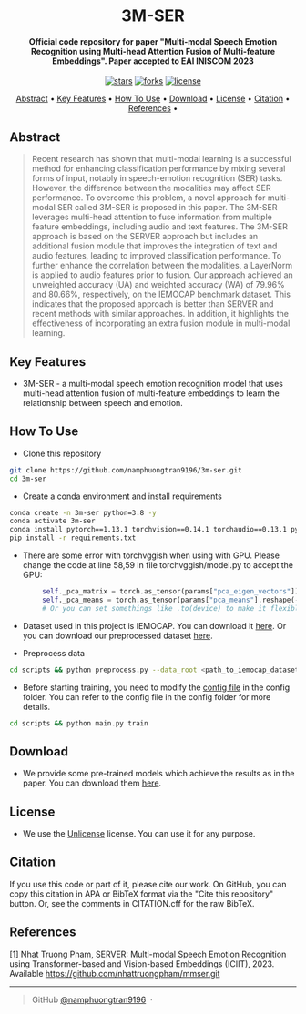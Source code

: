 
<h1 align="center">
  3M-SER
  <br>
</h1>

<h4 align="center">Official code repository for paper "Multi-modal Speech Emotion Recognition using Multi-head Attention Fusion of Multi-feature Embeddings". Paper accepted to EAI INISCOM 2023</h4>

<p align="center">
<a href=""><img src="https://img.shields.io/github/stars/namphuongtran9196/3m-ser?" alt="stars"></a>
<a href=""><img src="https://img.shields.io/github/forks/namphuongtran9196/3m-ser?" alt="forks"></a>
<a href=""><img src="https://img.shields.io/github/license/namphuongtran9196/3m-ser?" alt="license"></a>
</p>

<p align="center">
  <a href="#abstract">Abstract</a> •
  <a href="#key-features">Key Features</a> •
  <a href="#how-to-use">How To Use</a> •
  <a href="#download">Download</a> •
  <a href="#license">License</a> •
  <a href="#citation">Citation</a> •
  <a href="#references">References</a> •
</p>

## Abstract
> Recent research has shown that multi-modal learning is a successful method for enhancing classification performance by mixing several forms of input, notably in speech-emotion recognition (SER) tasks. However, the difference between the modalities may affect SER performance. To overcome this problem, a novel approach for multi-modal SER called 3M-SER is proposed in this paper. The 3M-SER leverages multi-head attention to fuse information from multiple feature embeddings, including audio and text features. The 3M-SER approach is based on the SERVER approach but includes an additional fusion module that improves the integration of text and audio features, leading to improved classification performance. To further enhance the correlation between the modalities, a LayerNorm is applied to audio features prior to fusion. Our approach achieved an unweighted accuracy (UA) and weighted accuracy (WA) of 79.96% and 80.66%, respectively, on the IEMOCAP benchmark dataset. This indicates that the proposed approach is better than SERVER and recent methods with similar approaches. In addition, it highlights the effectiveness of incorporating an extra fusion module in multi-modal learning.
## Key Features
- 3M-SER - a multi-modal speech emotion recognition model that uses multi-head attention fusion of multi-feature embeddings to learn the relationship between speech and emotion.
## How To Use
- Clone this repository 
```bash
git clone https://github.com/namphuongtran9196/3m-ser.git 
cd 3m-ser
```
- Create a conda environment and install requirements
```bash
conda create -n 3m-ser python=3.8 -y
conda activate 3m-ser
conda install pytorch==1.13.1 torchvision==0.14.1 torchaudio==0.13.1 pytorch-cuda=11.7 -c pytorch -c nvidia -y
pip install -r requirements.txt
```
- There are some error with torchvggish when using with GPU. Please change the code at line 58,59 in file torchvggish/model.py to accept the GPU:
```python
        self._pca_matrix = torch.as_tensor(params["pca_eigen_vectors"]).float().cuda()
        self._pca_means = torch.as_tensor(params["pca_means"].reshape(-1, 1)).float().cuda()
        # Or you can set somethings like .to(device) to make it flexible
```
- Dataset used in this project is IEMOCAP. You can download it [here](https://sail.usc.edu/iemocap/iemocap_release.htm). Or you can download our preprocessed dataset [here](https://github.com/namphuongtran9196/3m-ser-private/releases).

- Preprocess data
```bash
cd scripts && python preprocess.py --data_root <path_to_iemocap_dataset> --output_dir <path_to_output_folder>
```

- Before starting training, you need to modify the [config file](./src/configs/base.py) in the config folder. You can refer to the config file in the config folder for more details.
```bash
cd scripts && python main.py train
```

## Download
- We provide some pre-trained models which achieve the results as in the paper. You can download them [here](https://github.com/namphuongtran9196/3m-ser-private/releases).
## License
- We use the [Unlicense](https://unlicense.org/) license. You can use it for any purpose.

## Citation
If you use this code or part of it, please cite our work. On GitHub, you can copy this citation in APA or BibTeX format via the "Cite this repository" button. Or, see the comments in CITATION.cff for the raw BibTeX.

## References

[1] Nhat Truong Pham, SERVER: Multi-modal Speech Emotion Recognition using Transformer-based and Vision-based Embeddings (ICIIT), 2023. Available https://github.com/nhattruongpham/mmser.git

---

> GitHub [@namphuongtran9196](https://github.com/namphuongtran9196) &nbsp;&middot;&nbsp;